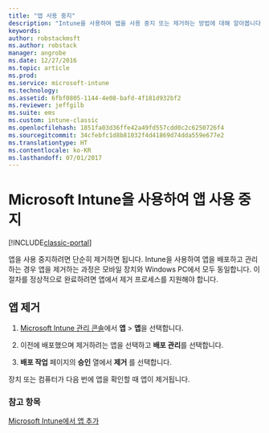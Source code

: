```yaml
---
title: "앱 사용 중지"
description: "Intune을 사용하여 앱을 사용 중지 또는 제거하는 방법에 대해 알아봅니다."
keywords: 
author: robstackmsft
ms.author: robstack
manager: angrobe
ms.date: 12/27/2016
ms.topic: article
ms.prod: 
ms.service: microsoft-intune
ms.technology: 
ms.assetid: 6fbf0805-1144-4e08-bafd-4f181d932bf2
ms.reviewer: jeffgilb
ms.suite: ems
ms.custom: intune-classic
ms.openlocfilehash: 1851fa03d36ffe42a49fd557cdd0c2c6250726f4
ms.sourcegitcommit: 34cfebfc1d8b81032f4d41869d74dda559e677e2
ms.translationtype: HT
ms.contentlocale: ko-KR
ms.lasthandoff: 07/01/2017
---
```

# <a name="retire-apps-using-microsoft-intune"></a>Microsoft Intune을 사용하여 앱 사용 중지

[!INCLUDE[classic-portal](../includes/classic-portal.md)]

앱을 사용 중지하려면 단순히 제거하면 됩니다. Intune을 사용하여 앱을 배포하고 관리하는 경우 앱을 제거하는 과정은 모바일 장치와 Windows PC에서 모두 동일합니다. 이 절차를 정상적으로 완료하려면 앱에서 제거 프로세스를 지원해야 합니다.

## <a name="uninstall-an-app"></a>앱 제거

1.  [Microsoft Intune 관리 콘솔](https://manage.microsoft.com)에서 **앱** &gt; **앱**을 선택합니다.

2.  이전에 배포했으며 제거하려는 앱을 선택하고 **배포 관리**를 선택합니다.

3.  **배포 작업** 페이지의 **승인** 열에서 **제거** 를 선택합니다.

장치 또는 컴퓨터가 다음 번에 앱을 확인할 때 앱이 제거됩니다.

### <a name="see-also"></a>참고 항목
[Microsoft Intune에서 앱 추가](add-apps.md)
